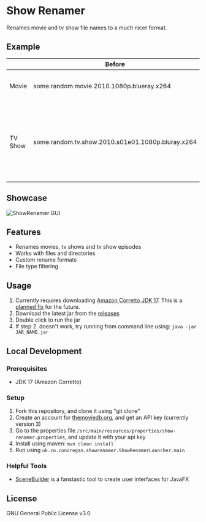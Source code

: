 # Show Renamer
Renames movie and tv show file names to a much nicer format.

## Example
|         | Before                                             | After                                              |
|   ---   | -------------------------------------------------- | -------------------------------------------------- |
| Movie   | some.random.movie.2010.1080p.blueray.x264          | Some Random Movie (2010)                           |
| TV Show | some.random.tv.show.2010.s01e01.1080p.bluray.x264  | Some Random TV Show (2010) - S01E01 - Episode Name |

## Showcase
![ShowRenamer GUI](https://i.imgur.com/OddrNDK.png)

## Features
- Renames movies, tv shows and tv show episodes
- Works with files and directories
- Custom rename formats
- File type filtering

## Usage
1. Currently requires downloading [Amazon Corretto JDK 17](https://docs.aws.amazon.com/corretto/latest/corretto-17-ug/downloads-list.html). This is a [planned fix](https://github.com/c-eg/ShowRenamer/issues/75) for the future.
1. Download the latest jar from the [releases](https://github.com/c-eg/ShowRenamer/releases)
2. Double click to run the jar
3. If step 2. doesn't work, try running from command line using: `java -jar JAR_NAME.jar`

## Local Development
### Prerequisites
- JDK 17 (Amazon Corretto)

### Setup
1. Fork this repository, and clone it using "git clone"
2. Create an account for [themoviedb.org](https://www.themoviedb.org/), and get an API key (currently version 3)
3. Go to the properties file `/src/main/resources/properties/show-renamer.properties`, and update it with your api key
4. Install using maven: `mvn clean install`
5. Run using `uk.co.conoregan.showrenamer.ShowRenamerLauncher.main`

### Helpful Tools
- [SceneBuilder](https://gluonhq.com/products/scene-builder/) is a fanstastic tool to create user interfaces for JavaFX

## License
GNU General Public License v3.0
